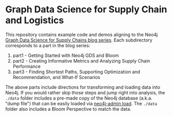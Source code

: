 # Graph Data Science for Supply Chain and Logistics
This repository contains example code and demos aligning to the Neo4j [Graph Data Science for Supply Chains blog series](https://neo4j.com/developer-blog/supply-chain-neo4j-gds-bloom/). Each subdirectory corresponds to a part in the blog series:

1. part1 - Getting Started with Neo4j GDS and Bloom 
2. part2 - Creating Informative Metrics and Analyzing Supply Chain Performance
3. part3 - Finding Shortest Paths, Supporting Optimization and Recommendation, and What-If Scenarios

The above parts include directions for transforming and loading data into Neo4j.  If you would rather skip those steps and jump right into analysis, the `./data` folder includes a pre-made copy of the Neo4j database (a.k.a. "dump file") that can be easily loaded via [neo4j-admin load](https://neo4j.com/docs/operations-manual/current/backup-restore/restore-dump/).  The `./data` folder also includes a Bloom Perspective to match the data.
